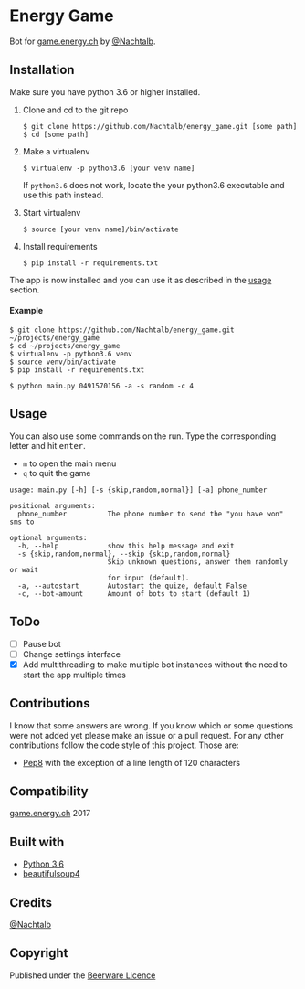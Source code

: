 # Energy Game

Bot for [game.energy.ch](https://game.energy.ch) by [@Nachtalb](https://github.com/Nachtalb).


## Installation

Make sure you have python 3.6 or higher installed.

1. Clone and cd to the git repo
    ```
    $ git clone https://github.com/Nachtalb/energy_game.git [some path]
    $ cd [some path]
    ```

2. Make a virtualenv
    ```
    $ virtualenv -p python3.6 [your venv name]
    ```
    If `python3.6` does not work, locate the your python3.6 executable and
    use this path instead.
3. Start virtualenv
    ```
    $ source [your venv name]/bin/activate
    ```
4. Install requirements
    ```
    $ pip install -r requirements.txt
    ```
The app is now installed and you can use it as described in the [usage](#usage) section.

#### Example

```
$ git clone https://github.com/Nachtalb/energy_game.git ~/projects/energy_game
$ cd ~/projects/energy_game
$ virtualenv -p python3.6 venv
$ source venv/bin/activate
$ pip install -r requirements.txt

$ python main.py 0491570156 -a -s random -c 4
```

## Usage

You can also use some commands on the run. Type the corresponding letter and hit <kbd>enter</kbd>.

- `m` to open the main menu
- `q` to quit the game

```
usage: main.py [-h] [-s {skip,random,normal}] [-a] phone_number

positional arguments:
  phone_number          The phone number to send the "you have won" sms to

optional arguments:
  -h, --help            show this help message and exit
  -s {skip,random,normal}, --skip {skip,random,normal}
                        Skip unknown questions, answer them randomly or wait
                        for input (default).
  -a, --autostart       Autostart the quize, default False
  -c, --bot-amount      Amount of bots to start (default 1)
```

## ToDo

- [ ] Pause bot
- [ ] Change settings interface
- [x] Add multithreading to make multiple bot instances without the need to start the app multiple times

## Contributions

I know that some answers are wrong. If you know which or some questions were not added yet please make an issue or a pull request.
For any other contributions follow the code style of this project.
Those are:
- [Pep8](https://www.python.org/dev/peps/pep-0008/) with the exception of a line length of 120 characters

## Compatibility

[game.energy.ch](https://game.energy.ch) 2017

## Built with

- [Python 3.6](https://www.python.org/)
- [beautifulsoup4](https://www.crummy.com/software/BeautifulSoup/bs4/doc/)

## Credits

[@Nachtalb](https://github.com/Nachtalb)

## Copyright

Published under the [Beerware Licence](https://github.com/Nachtalb/energy_game/blob/master/LICENSE.txt)
